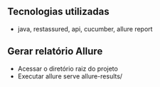 ## Tecnologias utilizadas
- java, restassured, api, cucumber, allure report

## Gerar relatório Allure
- Acessar o diretório raiz do projeto
- Executar allure serve allure-results/ 
